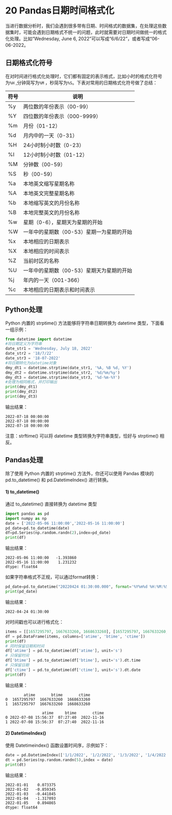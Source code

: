 # 20 Pandas日期时间格式化

当进行数据分析时，我们会遇到很多带有日期、时间格式的数据集，在处理这些数据集时，可能会遇到日期格式不统一的问题，此时就需要对日期时间做统一的格式化处理。比如“Wednesday, June 6, 2022”可以写成“6/6/22”，或者写成“06-06-2022。

## 日期格式化符号

在对时间进行格式化处理时，它们都有固定的表示格式，比如小时的格式化符号为`%H` ,分钟简写为`%M` ，秒简写为`%S`。下表对常用的日期格式化符号做了总结：

| 符号 | 说明                                      |
| ---- | ----------------------------------------- |
| %y   | 两位数的年份表示（00-99）                 |
| %Y   | 四位数的年份表示（000-9999）              |
| %m   | 月份（01-12）                             |
| %d   | 月内中的一天（0-31）                      |
| %H   | 24小时制小时数（0-23）                    |
| %I   | 12小时制小时数（01-12）                   |
| %M   | 分钟数（00-59）                           |
| %S   | 秒（00-59）                               |
| %a   | 本地英文缩写星期名称                      |
| %A   | 本地英文完整星期名称                      |
| %b   | 本地缩写英文的月份名称                    |
| %B   | 本地完整英文的月份名称                    |
| %w   | 星期（0-6），星期天为星期的开始           |
| %W   | 一年中的星期数（00-53）星期一为星期的开始 |
| %x   | 本地相应的日期表示                        |
| %X   | 本地相应的时间表示                        |
| %Z   | 当前时区的名称                            |
| %U   | 一年中的星期数（00-53）星期天为星期的开始 |
| %j   | 年内的一天（001-366）                     |
| %c   | 本地相应的日期表示和时间表示              |

## Python处理

Python 内置的 strptime() 方法能够将字符串日期转换为 datetime 类型，下面看一组示例：

```python
from datetime import datetime
#将日期定义为字符串    
date_str1 = 'Wednesday, July 18, 2022' 
date_str2 = '18/7/22' 
date_str3 = '18-07-2022'  
#将日期转化为datetime对象 
dmy_dt1 = datetime.strptime(date_str1, '%A, %B %d, %Y') 
dmy_dt2 = datetime.strptime(date_str2, '%d/%m/%y') 
dmy_dt3 = datetime.strptime(date_str3, '%d-%m-%Y')  
#处理为相同格式，并打印输出
print(dmy_dt1) 
print(dmy_dt2) 
print(dmy_dt3) 
```

输出结果：

```
2022-07-18 00:00:00
2022-07-18 00:00:00
2022-07-18 00:00:00
```

注意：strftime() 可以将 datetime 类型转换为字符串类型，恰好与 strptime() 相反。

## Pandas处理

除了使用 Python 内置的 strptime() 方法外，你还可以使用 Pandas 模块的 pd.to_datetime() 和 pd.DatetimeIndex() 进行转换。

#### 1) to_datetime()

通过 to_datetime() 直接转换为 datetime 类型

```python
import pandas as pd
import numpy as np
date = ['2022-05-06 11:00:00','2022-05-16 11:00:00']
pd_date=pd.to_datetime(date)
df=pd.Series(np.random.randn(2),index=pd_date)
print(df)
```

输出结果：

```
2022-05-06 11:00:00   -1.393860
2022-05-16 11:00:00    1.231232
dtype: float64
```

如果字符串格式不正规，可以通过format转换：

```python
pd_date=pd.to_datetime("20220424 01:30:00.000", format='%Y%m%d %H:%M:%S.%f')
print(pd_date)
```

输出结果：

```
2022-04-24 01:30:00
```

对时间戳也可以进行格式化：

```python
items = [[1657295797, 1667633260, 1668633260], [1657295797, 1667633260, 1668633260]]
df = pd.DataFrame(items, columns=['atime', 'btime', 'ctime'])
print(df)
# 同时保留日期和时间
df['atime'] = pd.to_datetime(df['atime'], unit='s')
# 只保留时间
df['btime'] = pd.to_datetime(df['btime'], unit='s').dt.time
# 只保留日期
df['ctime'] = pd.to_datetime(df['ctime'], unit='s').dt.date
print(df)
```

输出结果：

```
        atime       btime       ctime
0  1657295797  1667633260  1668633260
1  1657295797  1667633260  1668633260

                atime     btime       ctime
0 2022-07-08 15:56:37  07:27:40  2022-11-16
1 2022-07-08 15:56:37  07:27:40  2022-11-16
```

#### 2) DatetimeIndex()

使用 Datetimeindex() 函数设置时间序，示例如下：

```python
date = pd.DatetimeIndex(['1/1/2022', '1/2/2022', '1/3/2022', '1/4/2022', '1/5/2022'])
dt = pd.Series(np.random.randn(5),index = date)
print(dt)
```

输出结果：

```
2022-01-01    0.073375
2022-01-02   -0.859345
2022-01-03   -0.441845
2022-01-04   -1.317093
2022-01-05    0.894865
dtype: float64
```